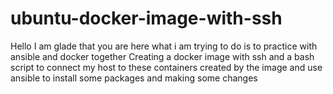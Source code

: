 # ubuntu-docker-image-with-ssh
Hello I am glade that you are here
what i am trying to do is to practice with ansible and docker together
Creating a docker image with ssh and a bash script to connect my host to these containers created by the image and use ansible to install some packages and making some changes

